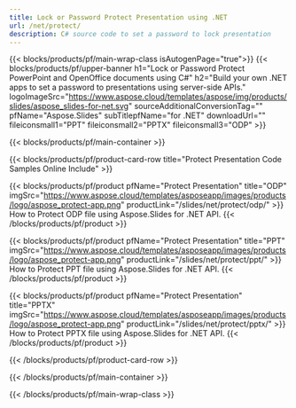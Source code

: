 ```yaml
---
title: Lock or Password Protect Presentation using .NET 
url: /net/protect/
description: C# source code to set a password to lock presentation
---
```


{{< blocks/products/pf/main-wrap-class isAutogenPage="true">}}
{{< blocks/products/pf/upper-banner h1="Lock or Password Protect PowerPoint and OpenOffice documents using C#" h2="Build your own .NET apps to set a password to presentations using server-side APIs." logoImageSrc="https://www.aspose.cloud/templates/aspose/img/products/slides/aspose_slides-for-net.svg" sourceAdditionalConversionTag="" pfName="Aspose.Slides" subTitlepfName="for .NET" downloadUrl="" fileiconsmall1="PPT" fileiconsmall2="PPTX" fileiconsmall3="ODP" >}}

{{< blocks/products/pf/main-container >}}

{{< blocks/products/pf/product-card-row title="Protect Presentation Code Samples Online Include" >}}

{{< blocks/products/pf/product pfName="Protect Presentation" title="ODP" imgSrc="https://www.aspose.cloud/templates/asposeapp/images/products/logo/aspose_protect-app.png" productLink="/slides/net/protect/odp/" >}}
How to Protect ODP file using Aspose.Slides for .NET API.
{{< /blocks/products/pf/product >}}

{{< blocks/products/pf/product pfName="Protect Presentation" title="PPT" imgSrc="https://www.aspose.cloud/templates/asposeapp/images/products/logo/aspose_protect-app.png" productLink="/slides/net/protect/ppt/" >}}
How to Protect PPT file using Aspose.Slides for .NET API.
{{< /blocks/products/pf/product >}}

{{< blocks/products/pf/product pfName="Protect Presentation" title="PPTX" imgSrc="https://www.aspose.cloud/templates/asposeapp/images/products/logo/aspose_protect-app.png" productLink="/slides/net/protect/pptx/" >}}
How to Protect PPTX file using Aspose.Slides for .NET API.
{{< /blocks/products/pf/product >}}



{{< /blocks/products/pf/product-card-row >}}

{{< /blocks/products/pf/main-container >}}
    
{{< /blocks/products/pf/main-wrap-class >}}